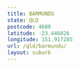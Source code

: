 ```yaml
---
title: BARMUNDU
state: QLD
postcode: 4680
latitude: -23.446826
longitude: 151.917285
url: /qld/barmundu/
layout: suburb
---
```

